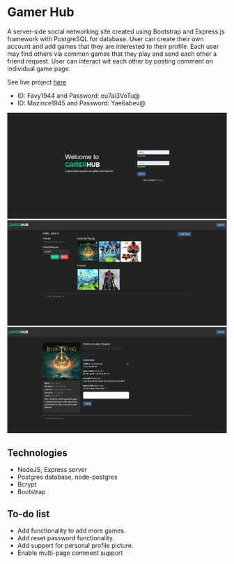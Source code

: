 # Gamer Hub

A server-side social networking site created using Bootstrap and Express.js framework with PostgreSQL for database. User can create their own account and add games that they are interested to their profile. Each user may find others via common games that they play and send each other a friend request. User can interact wit each other by posting comment on individual game page.

See live project [here](https://gamer-hub-67450.herokuapp.com)

- ID: Favy1944 and Password: eu7ai3VoTu@
- ID: Mazince1945 and Password: Yae6abev@

![Alt text](./public/screenshot/Screenshot%202022-08-01_180243.png "Optional title")
![Alt text](./public/screenshot/Screenshot%202022-08-01_180434.png "Optional title")
![Alt text](./public/screenshot/Screenshot%202022-08-01_180400.png "Optional title")

## Technologies

- NodeJS, Express server
- Postgres database, node-postgres
- Bcrypt
- Bootstrap

## To-do list

- Add functionality to add more games.
- Add reset password functionality.
- Add support for personal profile picture.
- Enable multi-page comment support
